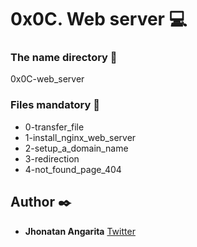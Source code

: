 # 0x0C. Web server :computer:

### The name directory :file_folder:

0x0C-web_server

### Files mandatory :page_facing_up:

* 0-transfer_file
* 1-install_nginx_web_server
* 2-setup_a_domain_name
* 3-redirection
* 4-not_found_page_404

## Author :black_nib:

* **Jhonatan Angarita**
  	     		[Twitter](https://twitter.com/Alejandro_Angar)
